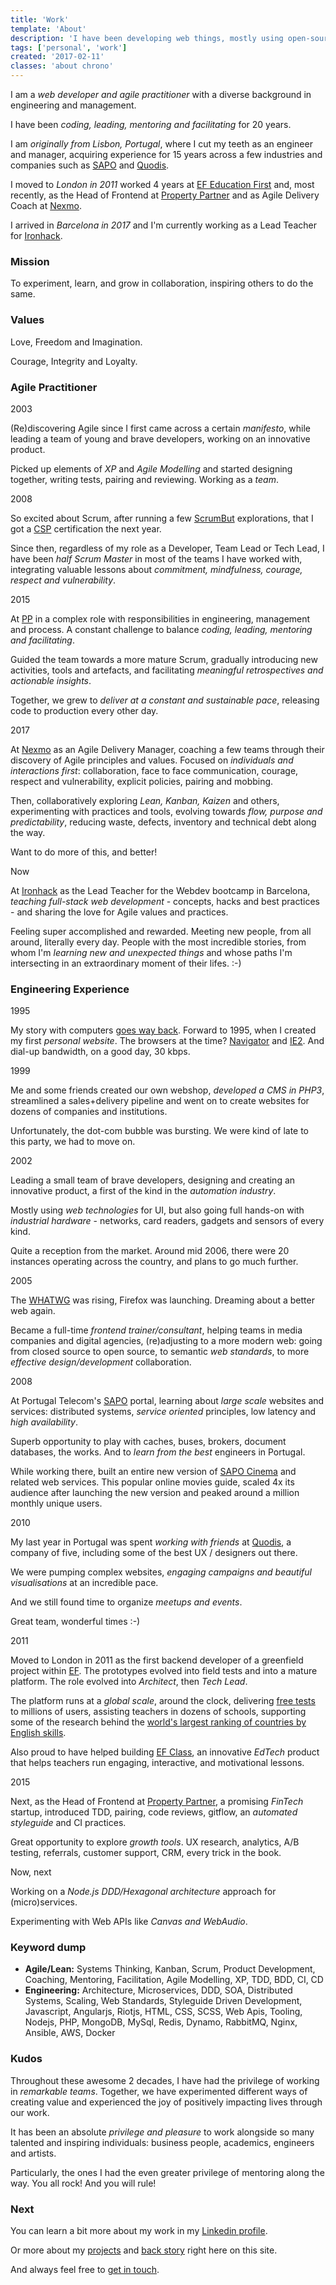 ```yaml
---
title: 'Work'
template: 'About'
description: 'I have been developing web things, mostly using open-source technologies, since 1995, professionally since 1999, inspired by agile principles since 2004.'
tags: ['personal', 'work']
created: '2017-02-11'
classes: 'about chrono'
---
```


I am a _web developer and agile practitioner_ with a diverse background in engineering and management.

I have been _coding, leading, mentoring and facilitating_ for 20 years.

I am _originally from Lisbon, Portugal_, where I cut my teeth as an engineer and manager, acquiring experience for 15 years across a few industries and companies such as [SAPO](https://sapo.pt) and [Quodis](http://quodis.com/).

I moved to _London in 2011_ worked 4 years at [EF Education First](http://ef.com) and, most recently, as the Head of Frontend at [Property Partner](http://propertypartner.co) and as Agile Delivery Coach at [Nexmo](https://nexmo.com).

I arrived in _Barcelona in 2017_ and I'm currently working as a Lead Teacher for [Ironhack](https://ironhack.com).

### Mission

To experiment, learn, and grow in collaboration, inspiring others to do the same.

### Values

Love, Freedom and Imagination.

Courage, Integrity and Loyalty.

### Agile Practitioner

<p class="year">2003</p>

(Re)discovering Agile since I first came across a certain _manifesto_, while leading a team of young and brave developers, working on an innovative product.

Picked up elements of _XP_ and _Agile Modelling_ and started designing together, writing tests, pairing and reviewing. Working as a _team_.

<p class="year">2008</p>

So excited about Scrum, after running a few [ScrumBut](https://www.scrum.org/resources/what-scrumbut) explorations, that I got a [CSP](https://www.scrumalliance.org/community/profile/atorgal) certification the next year.

Since then, regardless of my role as a Developer, Team Lead or Tech Lead, I have been _half Scrum Master_ in most of the teams I have worked with, integrating valuable lessons about _commitment, mindfulness, courage, respect and vulnerability_.

<p class="year">2015</p>

At [PP](https://propertypartner.co) in a complex role with responsibilities in engineering, management and process. A constant challenge to balance _coding, leading, mentoring and facilitating_.

Guided the team towards a more mature Scrum, gradually introducing new activities, tools and artefacts, and facilitating _meaningful retrospectives and actionable insights_.

Together, we grew to _deliver at a constant and sustainable pace_, releasing code to production every other day.

<p class="year">2017</p>

At [Nexmo](https://nexmo.com) as an Agile Delivery Manager, coaching a few teams through their discovery of Agile principles and values. Focused on _individuals and interactions first_: collaboration, face to face communication, courage, respect and vulnerability, explicit policies, pairing and mobbing.

Then, collaboratively exploring _Lean, Kanban, Kaizen_ and others, experimenting with practices and tools, evolving towards _flow, purpose and predictability_, reducing waste, defects, inventory and technical debt along the way.

Want to do more of this, and better!

<p class="year">Now</p>

At [Ironhack](https://ironhack.com) as the Lead Teacher for the Webdev bootcamp in Barcelona, _teaching full-stack web development_ - concepts, hacks and best practices - and sharing the love for Agile values and practices.

Feeling super accomplished and rewarded. Meeting new people, from all around, literally every day. People with the most incredible stories, from whom I'm _learning new and unexpected things_ and whose paths I'm intersecting in an extraordinary moment of their lifes. :-)

### Engineering Experience

<p class="year">1995</p>

My story with computers [goes way back](/about/story). Forward to 1995, when I created my first _personal website_. The browsers at the time? [Navigator](https://en.wikipedia.org/wiki/Netscape#Early_years) and [IE2](https://en.wikipedia.org/wiki/Internet_Explorer_2). And dial-up bandwidth, on a good day, 30 kbps.

<p class="year">1999</p>

Me and some friends created our own webshop, _developed a CMS in PHP3_, streamlined a sales+delivery pipeline and went on to create websites for dozens of companies and institutions.

Unfortunately, the dot-com bubble was bursting. We were kind of late to this party, we had to move on.

<p class="year">2002</p>

Leading a small team of brave developers, designing and creating an innovative product, a first of the kind in the _automation industry_.

Mostly using _web technologies_ for UI, but also going full hands-on with _industrial hardware_ - networks, card readers, gadgets and sensors of every kind.

Quite a reception from the market. Around mid 2006, there were 20 instances operating across the country, and plans to go much further.

<p class="year">2005</p>

The [WHATWG](https://en.wikipedia.org/wiki/WHATWG) was rising, Firefox was launching. Dreaming about a better web again.

Became a full-time _frontend trainer/consultant_, helping teams in media companies and digital agencies, (re)adjusting to a more modern web: going from closed source to open source, to semantic _web standards_, to more _effective design/development_ collaboration.

<p class="year">2008</p>

At Portugal Telecom's [SAPO](https://sapo.pt) portal, learning about _large scale_ websites and services: distributed systems, _service oriented_ principles, low latency and _high availability_.

Superb opportunity to play with caches, buses, brokers, document databases, the works. And to _learn from the best_ engineers in Portugal.

While working there, built an entire new version of [SAPO Cinema](https://cinema.sapo.pt) and related web services. This popular online movies guide, scaled 4x its audience after launching the new version and peaked around a million monthly unique users.

<p class="year">2010</p>

My last year in Portugal was spent _working with friends_ at [Quodis](http://quodis.com/), a company of five, including some of the best UX / designers out there.

We were pumping complex websites, _engaging campaigns and beautiful visualisations_ at an incredible pace.

And we still found time to organize _meetups and events_.

Great team, wonderful times :-)

<p class="year">2011</p>

Moved to London in 2011 as the first backend developer of a greenfield project within [EF](https://ef.com). The prototypes evolved into field tests and into a mature platform. The role evolved into _Architect_, then _Tech Lead_.

The platform runs at a _global scale_, around the clock, delivering [free tests](https://www.efset.org/) to millions of users, assisting teachers in dozens of schools, supporting some of the research behind the [world's largest ranking of countries by English skills](http://www.ef.co.uk/epi/).

Also proud to have helped building [EF Class](http://class.ef.com/), an innovative _EdTech_ product that helps teachers run engaging, interactive, and motivational lessons.

<p class="year">2015</p>

Next, as the Head of Frontend at [Property Partner](http://propertypartner.co), a promising _FinTech_ startup, introduced TDD, pairing, code reviews, gitflow, an _automated styleguide_ and CI practices.

Great opportunity to explore _growth tools_. UX research, analytics, A/B testing, referrals, customer support, CRM, every trick in the book.

<p class="year">Now, next</p>

Working on a _Node.js DDD/Hexagonal architecture_ approach for (micro)services.

Experimenting with Web APIs like _Canvas and WebAudio_.

### Keyword dump

- **Agile/Lean:** Systems Thinking, Kanban, Scrum, Product Development, Coaching, Mentoring, Facilitation, Agile Modelling, XP, TDD, BDD, CI, CD
- **Engineering:** Architecture, Microservices, DDD, SOA, Distributed Systems, Scaling, Web Standards, Styleguide Driven Development, Javascript, Angularjs, Riotjs, HTML, CSS, SCSS, Web Apis, Tooling, Nodejs, PHP, MongoDB, MySql, Redis, Dynamo, RabbitMQ, Nginx, Ansible, AWS, Docker

### Kudos

Throughout these awesome 2 decades, I have had the privilege of working in _remarkable teams_. Together, we have experimented different ways of creating value and experienced the joy of positively impacting lives through our work.

It has been an absolute _privilege and pleasure_ to work alongside so many talented and inspiring individuals: business people, academics, engineers and artists.

Particularly, the ones I had the even greater privilege of mentoring along the way. You all rock! And you will rule!

### Next

You can learn a bit more about my work in my [Linkedin profile](https://linkedin/in/andretorgal).

Or more about my [projects](http://dev.andretorgal.com/experiments/) and [back story](http://dev.andretorgal.com/about/story) right here on this site.

And always feel free to [get in touch](/about#contact).
